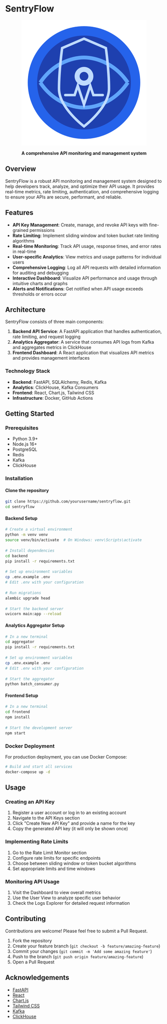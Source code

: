 # SentryFlow

<div align="center">

![SentryFlow Logo](docs/logo.svg)

**A comprehensive API monitoring and management system**

</div>

## Overview

SentryFlow is a robust API monitoring and management system designed to help developers track, analyze, and optimize their API usage. It provides real-time metrics, rate limiting, authentication, and comprehensive logging to ensure your APIs are secure, performant, and reliable.

## Features

- **API Key Management**: Create, manage, and revoke API keys with fine-grained permissions
- **Rate Limiting**: Implement sliding window and token bucket rate limiting algorithms
- **Real-time Monitoring**: Track API usage, response times, and error rates in real-time
- **User-specific Analytics**: View metrics and usage patterns for individual users
- **Comprehensive Logging**: Log all API requests with detailed information for auditing and debugging
- **Interactive Dashboard**: Visualize API performance and usage through intuitive charts and graphs
- **Alerts and Notifications**: Get notified when API usage exceeds thresholds or errors occur

## Architecture

SentryFlow consists of three main components:

1. **Backend API Service**: A FastAPI application that handles authentication, rate limiting, and request logging
2. **Analytics Aggregator**: A service that consumes API logs from Kafka and aggregates metrics in ClickHouse
3. **Frontend Dashboard**: A React application that visualizes API metrics and provides management interfaces

### Technology Stack

- **Backend**: FastAPI, SQLAlchemy, Redis, Kafka
- **Analytics**: ClickHouse, Kafka Consumers
- **Frontend**: React, Chart.js, Tailwind CSS
- **Infrastructure**: Docker, GitHub Actions

## Getting Started

### Prerequisites

- Python 3.9+
- Node.js 16+
- PostgreSQL
- Redis
- Kafka
- ClickHouse

### Installation

#### Clone the repository

```bash
git clone https://github.com/yourusername/sentryflow.git
cd sentryflow
```

#### Backend Setup

```bash
# Create a virtual environment
python -m venv venv
source venv/bin/activate  # On Windows: venv\Scripts\activate

# Install dependencies
cd backend
pip install -r requirements.txt

# Set up environment variables
cp .env.example .env
# Edit .env with your configuration

# Run migrations
alembic upgrade head

# Start the backend server
uvicorn main:app --reload
```

#### Analytics Aggregator Setup

```bash
# In a new terminal
cd aggregator
pip install -r requirements.txt

# Set up environment variables
cp .env.example .env
# Edit .env with your configuration

# Start the aggregator
python batch_consumer.py
```

#### Frontend Setup

```bash
# In a new terminal
cd frontend
npm install

# Start the development server
npm start
```

### Docker Deployment

For production deployment, you can use Docker Compose:

```bash
# Build and start all services
docker-compose up -d
```

## Usage

### Creating an API Key

1. Register a user account or log in to an existing account
2. Navigate to the API Keys section
3. Click "Create New API Key" and provide a name for the key
4. Copy the generated API key (it will only be shown once)

### Implementing Rate Limits

1. Go to the Rate Limit Monitor section
2. Configure rate limits for specific endpoints
3. Choose between sliding window or token bucket algorithms
4. Set appropriate limits and time windows

### Monitoring API Usage

1. Visit the Dashboard to view overall metrics
2. Use the User View to analyze specific user behavior
3. Check the Logs Explorer for detailed request information

## Contributing

Contributions are welcome! Please feel free to submit a Pull Request.

1. Fork the repository
2. Create your feature branch (`git checkout -b feature/amazing-feature`)
3. Commit your changes (`git commit -m 'Add some amazing feature'`)
4. Push to the branch (`git push origin feature/amazing-feature`)
5. Open a Pull Request


## Acknowledgements

- [FastAPI](https://fastapi.tiangolo.com/)
- [React](https://reactjs.org/)
- [Chart.js](https://www.chartjs.org/)
- [Tailwind CSS](https://tailwindcss.com/)
- [Kafka](https://kafka.apache.org/)
- [ClickHouse](https://clickhouse.tech/)
